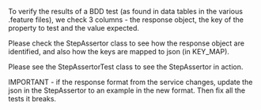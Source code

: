 To verify the results of a BDD test (as found in data tables in the various .feature files), we check 3 columns - the response object, the key of the property to test and the value expected.

Please check the StepAssertor class to see how the response object are identified, and also how the keys are mapped to json (in KEY_MAP).

Please see the StepAssertorTest class to see the StepAssertor in action.

IMPORTANT - if the response format from the service changes, update the json in the StepAssertor to an example in the new format.  Then fix all the tests it breaks.

